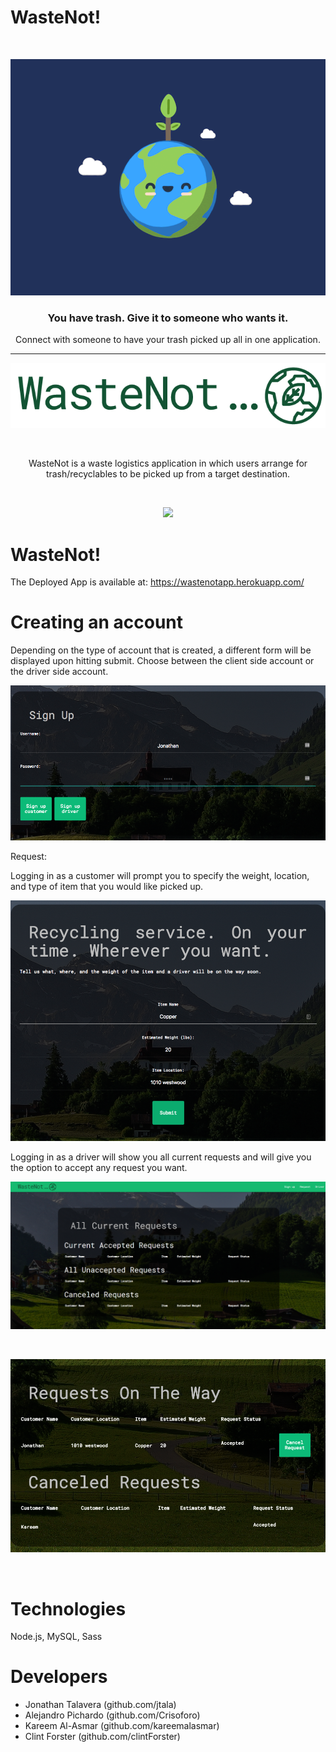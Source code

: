 # WasteNot!

&nbsp;
<p align="center">
  <a href="https://ghost.org">
    <!-- <img src="https://user-images.githubusercontent.com/120485/43974508-b64b2fe8-9cd2-11e8-8e58-707254b8817c.png" width="200px" alt="Ghost" /> -->
  </a>
</p>

![Logo](/public/assets/img/happyPlanet.gif)

<h3 align="center">You have trash. Give it to someone who wants it.</h3>
<p align="center">Connect with someone to have your trash picked up all in one application.</p>
<hr />

![WasteNot](/public/assets/img/Logo_wastenot.png)

&nbsp;
<p align="center">
WasteNot is a waste logistics application in which users arrange for trash/recyclables to be picked up from a target destination.
</p>

<br>
<p align="center"><img src="/public/assets/img/README_1.gif"/></p>

# WasteNot!

The Deployed App is available at: https://wastenotapp.herokuapp.com/
&nbsp;

# Creating an account


Depending on the type of account that is created, a different form will be displayed upon hitting submit.
Choose between the client side account or the driver side account.

![Login Form](/public/assets/img/customer_login.png)


Request:




Logging in as a customer will prompt you to specify the weight, location, and type of item that you would like picked up.

![Requests](/public/assets/img/customer_login_request.png)


Logging in as a driver will show you all current requests and will give you the option to accept any request you want.

![Drivers](/public/assets/img/drivers.png)


&nbsp;

<p align="center"><img src="/public/assets/img/driver_login_request.png"/></p>

&nbsp;



# Technologies

Node.js, MySQL, Sass



# Developers

* Jonathan Talavera (github.com/jtala)
* Alejandro Pichardo (github.com/Crisoforo)
* Kareem Al-Asmar (github.com/kareemalasmar)
* Clint Forster (github.com/clintForster)






&nbsp;

